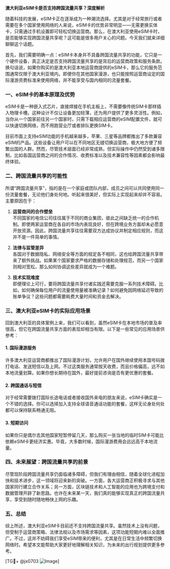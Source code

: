 **澳大利亚eSIM卡是否支持跨国流量共享？深度解析**

随着科技的发展，eSIM卡正在逐渐成为一种潮流选择。尤其是对于经常旅行或者需要在多个国家使用网络的人来说，eSIM卡的优势非常明显——无需更换实体卡，只需通过手机设置即可轻松切换运营商。那么，在澳大利亚使用eSIM卡时，是否能够实现跨国流量共享呢？这可能是很多用户关心的问题。今天我们就来详细聊聊这个话题。

首先，我们需要明确一点：eSIM卡本身并不具备跨国流量共享的功能，它只是一个硬件设备，真正决定是否支持跨国流量共享的是背后的运营商政策和服务条款。换句话说，如果你购买的是澳大利亚本地运营商提供的eSIM卡，那么它的服务范围通常仅限于澳大利亚境内。即便你在其他国家漫游，也只能按照运营商设定的国际漫游资费标准来使用网络，并不能享受与国内相同的流量套餐。

### 一、eSIM卡的基本原理及优势

eSIM卡是一种嵌入式芯片，直接焊接在手机主板上，不需要像传统SIM卡那样插入物理卡槽。这种设计不仅让设备更加轻薄，还为用户提供了更多灵活性。例如，当你从一个国家前往另一个国家时，只需下载相应运营商的eSIM配置文件，就可以快速切换网络，而不用跑营业厅或者排队更换SIM卡。

目前市面上支持eSIM功能的手机越来越多，苹果、三星等品牌都推出了多款兼容eSIM的产品。这些设备让用户可以在不同地区无缝切换运营商，极大地方便了频繁出国的人群。然而，尽管技术层面已经非常成熟，但实际操作中仍然受到诸多限制，比如各国运营商之间的合作情况、收费标准以及技术兼容性等因素都会影响最终体验。

### 二、跨国流量共享的可能性

所谓“跨国流量共享”，指的是在一个家庭或团队内部，成员之间可以共同使用同一份流量套餐，无论他们身处何地。听起来很美好，但实际上实现起来却并不容易。主要原因在于：

1. **运营商间的合作壁垒**  
   不同国家的电信公司往往属于不同的商业集团，彼此之间缺乏统一的合作机制。即使两家运营商在各自的市场内表现良好，但在跨境业务方面却未必愿意开放资源。因此，跨国流量共享往往需要双方达成协议并制定相应规则，而这并不是一件简单的事情。

2. **法律与监管差异**  
   各国对于数据隐私、网络安全等方面的规定各不相同，这也给跨国流量共享带来了额外挑战。如果某个国家要求严格的数据存储和处理规范，而另一个国家则相对宽松，那么如何协调这些差异就成为一个难题。

3. **技术实现难度**  
   即便理论上可行，要将跨国流量共享付诸实践还需要克服一系列技术障碍。比如，如何确保每位用户的流量使用量被准确记录？如何避免因网络延迟导致的账单争议？这些问题都需要耗费大量时间和资金去解决。

### 三、澳大利亚eSIM卡的实际应用场景

回到澳大利亚的具体案例上来，我们可以看到，虽然eSIM卡在本地市场的普及率很高，但它在跨国流量共享方面的表现却相当有限。以下是一些常见的应用场景供参考：

#### 1. 国际漫游服务
许多澳大利亚运营商都推出了国际漫游计划，允许用户在国外继续使用本国号码拨打电话、发送短信以及上网。不过这类服务通常按天收费，而且价格偏高，远不如本地流量划算。如果你想长期待在国外，最好提前咨询是否有更优惠的套餐。

#### 2. 跨国通话与短信
对于经常需要拨打国际长途电话或者接收国外来电的朋友来说，eSIM卡确实是一个不错的选择。你可以选择加入支持全球语音通话功能的套餐，这样无论身处何处都可以保持联系畅通无阻。

#### 3. 短期访问
如果你只是偶尔去其他国家短暂停留几天，那么购买一张当地的临时SIM卡可能比依赖eSIM卡更经济实惠。毕竟，大多数时候，国际漫游费用会远远高于本地流量。

### 四、未来展望：跨国流量共享的前景

尽管现阶段跨国流量共享仍面临诸多障碍，但我们有理由相信，随着全球化进程加快和技术进步，这一领域将迎来新的突破。一方面，各大运营商正积极寻求与其他国家同行建立合作关系；另一方面，区块链技术和人工智能的应用也为跨境支付和数据管理开辟了新思路。也许在未来某一天，我们真的能够实现真正的跨国流量共享，享受到随时随地畅快上网的乐趣。

### 五、总结

综上所述，澳大利亚eSIM卡目前还不支持跨国流量共享。虽然技术上没有问题，但受制于运营商策略、法律法规以及市场需求等因素，这项功能短期内难以全面推广。不过，这并不妨碍我们享受eSIM带来的便利，尤其是在日常生活中频繁切换网络时。希望本文能帮助大家更好地理解相关知识，为未来的出行规划提供更多参考。

[TG💪+ @jx0703 ![Image](https://github.com/user-attachments/assets/dbca1d08-cadb-493c-b0ec-ad6f7a83f270)]